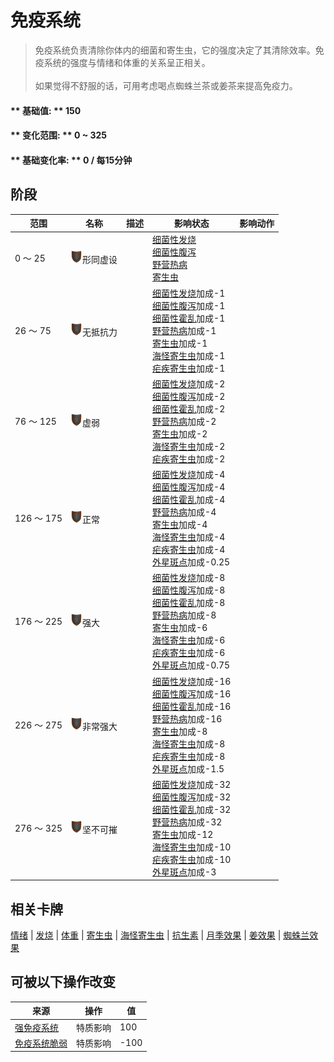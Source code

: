 # 免疫系统  
> 免疫系统负责清除你体内的细菌和寄生虫，它的强度决定了其清除效率。免疫系统的强度与情绪和体重的关系呈正相关。<br><br>如果觉得不舒服的话，可用考虑喝点蜘蛛兰茶或姜茶来提高免疫力。  
  
#### ** 基础值: ** 150   
#### ** 变化范围: ** 0 ~ 325  
#### ** 基础变化率: ** 0 / 每15分钟  
## 阶段  
范围  |  名称  |  描述  |  影响状态  |  影响动作  
----  |  ----  |  ----  |  ----  |  ----  
0 ～ 25  |  <img decoding="async" src="Sprite/Durability.png" href="a.md" style="max-width:20px;max-height:20px;">形同虚设  |    |  [细菌性发烧](BacteriaFever.md)<br>[细菌性腹泻](BacteriaDiarrhoea.md)<br>[野营热病](BacteriaTyphus.md)<br>[寄生虫](Parasites.md)  |    
26 ～ 75  |  <img decoding="async" src="Sprite/Durability.png" href="a.md" style="max-width:20px;max-height:20px;">无抵抗力  |    |  [细菌性发烧](BacteriaFever.md)加成-1<br>[细菌性腹泻](BacteriaDiarrhoea.md)加成-1<br>[细菌性霍乱](BacteriaCholera.md)加成-1<br>[野营热病](BacteriaTyphus.md)加成-1<br>[寄生虫](Parasites.md)加成-1<br>[海怪寄生虫](ParasitesSeahound.md)加成-1<br>[疟疾寄生虫](ParasiteMalaria.md)加成-1  |    
76 ～ 125  |  <img decoding="async" src="Sprite/Durability.png" href="a.md" style="max-width:20px;max-height:20px;">虚弱  |    |  [细菌性发烧](BacteriaFever.md)加成-2<br>[细菌性腹泻](BacteriaDiarrhoea.md)加成-2<br>[细菌性霍乱](BacteriaCholera.md)加成-2<br>[野营热病](BacteriaTyphus.md)加成-2<br>[寄生虫](Parasites.md)加成-2<br>[海怪寄生虫](ParasitesSeahound.md)加成-2<br>[疟疾寄生虫](ParasiteMalaria.md)加成-2  |    
126 ～ 175  |  <img decoding="async" src="Sprite/Durability.png" href="a.md" style="max-width:20px;max-height:20px;">正常  |    |  [细菌性发烧](BacteriaFever.md)加成-4<br>[细菌性腹泻](BacteriaDiarrhoea.md)加成-4<br>[细菌性霍乱](BacteriaCholera.md)加成-4<br>[野营热病](BacteriaTyphus.md)加成-4<br>[寄生虫](Parasites.md)加成-4<br>[海怪寄生虫](ParasitesSeahound.md)加成-4<br>[疟疾寄生虫](ParasiteMalaria.md)加成-4<br>[外星斑点](AlienSpots.md)加成-0.25  |    
176 ～ 225  |  <img decoding="async" src="Sprite/Durability.png" href="a.md" style="max-width:20px;max-height:20px;">强大  |    |  [细菌性发烧](BacteriaFever.md)加成-8<br>[细菌性腹泻](BacteriaDiarrhoea.md)加成-8<br>[细菌性霍乱](BacteriaCholera.md)加成-8<br>[野营热病](BacteriaTyphus.md)加成-8<br>[寄生虫](Parasites.md)加成-6<br>[海怪寄生虫](ParasitesSeahound.md)加成-6<br>[疟疾寄生虫](ParasiteMalaria.md)加成-6<br>[外星斑点](AlienSpots.md)加成-0.75  |    
226 ～ 275  |  <img decoding="async" src="Sprite/Durability.png" href="a.md" style="max-width:20px;max-height:20px;">非常强大  |    |  [细菌性发烧](BacteriaFever.md)加成-16<br>[细菌性腹泻](BacteriaDiarrhoea.md)加成-16<br>[细菌性霍乱](BacteriaCholera.md)加成-16<br>[野营热病](BacteriaTyphus.md)加成-16<br>[寄生虫](Parasites.md)加成-8<br>[海怪寄生虫](ParasitesSeahound.md)加成-8<br>[疟疾寄生虫](ParasiteMalaria.md)加成-8<br>[外星斑点](AlienSpots.md)加成-1.5  |    
276 ～ 325  |  <img decoding="async" src="Sprite/Durability.png" href="a.md" style="max-width:20px;max-height:20px;">坚不可摧  |    |  [细菌性发烧](BacteriaFever.md)加成-32<br>[细菌性腹泻](BacteriaDiarrhoea.md)加成-32<br>[细菌性霍乱](BacteriaCholera.md)加成-32<br>[野营热病](BacteriaTyphus.md)加成-32<br>[寄生虫](Parasites.md)加成-12<br>[海怪寄生虫](ParasitesSeahound.md)加成-10<br>[疟疾寄生虫](ParasiteMalaria.md)加成-10<br>[外星斑点](AlienSpots.md)加成-3  |    
## 相关卡牌  
[情绪](Morale.md)  |  [发烧](Fever.md)  |  [体重](Weight.md)  |  [寄生虫](Parasites.md)  |  [海怪寄生虫](ParasitesSeahound.md)  |  [抗生素](AntibioticsEffect.md)  |  [月季效果](ChinaRoseEffect.md)  |  [姜效果](GingerEffect.md)  |  [蜘蛛兰效果](SpiderLilyEffect.md)  
## 可被以下操作改变  
来源  |  操作  |  值  
----  |  ----  |  ----  
[强免疫系统](Pk_4_ImmuneSystemStrong.md)  |  特质影响  |  100  
[免疫系统脆弱](Pk_4_ImmuneSystemWeak.md)  |  特质影响  |  -100  


<script>document.title="免疫系统 - 卡牌生存百科 Card Survival Wiki";</script>